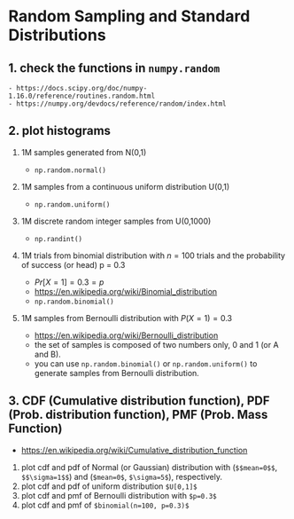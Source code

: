# Random Sampling and Standard Distributions

## 1. check the functions in `numpy.random`
    - https://docs.scipy.org/doc/numpy-1.16.0/reference/routines.random.html
    - https://numpy.org/devdocs/reference/random/index.html

## 2. plot histograms

1. 1M samples generated from N(0,1)
    - `np.random.normal()`
2. 1M samples from a continuous uniform distribution U(0,1)
    - `np.random.uniform()`
3. 1M discrete random integer samples from U(0,1000)
    - `np.randint()`
5. 1M trials from binomial distribution with $n=100$ trials and the probability of success (or head) p = 0.3
    - $Pr[X=1] = 0.3 = p$  
    - https://en.wikipedia.org/wiki/Binomial_distribution
    - `np.random.binomial()`

4. 1M samples from Bernoulli distribution with $P(X=1) = 0.3$

    - https://en.wikipedia.org/wiki/Bernoulli_distribution
    - the set of samples is composed of two numbers only, 0 and 1 (or A and B).
    - you can use `np.random.binomial()` or `np.random.uniform()` to generate samples from Bernoulli distribution.

  
## 3. CDF (Cumulative distribution function), PDF (Prob. distribution function), PMF (Prob. Mass Function)

- https://en.wikipedia.org/wiki/Cumulative_distribution_function

1. plot cdf and pdf of Normal (or Gaussian) distribution with (`$$mean=0$$`, `$$\sigma=1$$`) and (`$mean=0$`, `$\sigma=5$`), respectively.
2. plot cdf and pdf of uniform distribution `$U[0,1]$`
3. plot cdf and pmf of Bernoulli distribution with `$p=0.3$`
4. plot cdf and pmf of `$binomial(n=100, p=0.3)$`
  
  
